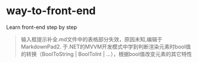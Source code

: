 # way-to-front-end
Learn front-end step by step

> 输入框提示补全.md文件中的表格部分失效，原因未知,编辑于MarkdownPad2.
> 于.NET的MVVM开发模式中学到判断渲染元素时bool值的转换（BoolToString | BoolToInt | ...），根据bool值改变元素的其它特性

